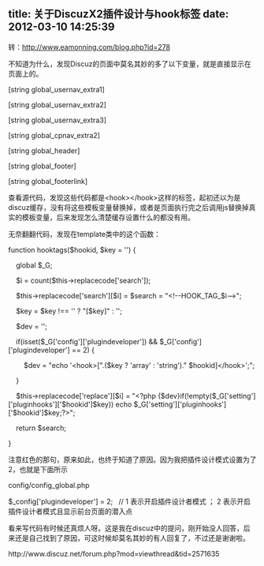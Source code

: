 title: 关于DiscuzX2插件设计与hook标签
date: 2012-03-10 14:25:39
---

<p>
	转：<a href="http://www.eamonning.com/blog.php?id=278">http://www.eamonning.com/blog.php?id=278</a>
</p>
<p>
	不知道为什么，发现Discuz的页面中莫名其妙的多了以下变量，就是直接显示在页面上的。
</p>
<p>
	[string&nbsp;global_usernav_extra1]
</p>
<p>
	[string&nbsp;global_usernav_extra2]
</p>
<p>
	[string&nbsp;global_usernav_extra3]
</p>
<p>
	[string&nbsp;global_cpnav_extra2]
</p>
<p>
	[string&nbsp;global_header]
</p>
<p>
	[string&nbsp;global_footer]
</p>
<p>
	[string&nbsp;global_footerlink]
</p>
<p>
	查看源代码，发现这些代码都是&lt;hook&gt;&lt;/hook&gt;这样的标签，起初还以为是discuz缓存，没有将这些模板变量替换掉，或者是页面执行完之后调用js替换掉真实的模板变量，后来发现怎么清楚缓存设置什么的都没有用。
</p>
<p>
	无奈翻翻代码，发现在template类中的这个函数：
</p>
<p>
	function&nbsp;hooktags($hookid,&nbsp;$key&nbsp;=&nbsp;'')&nbsp;{
</p>
<p>
	&nbsp;&nbsp;&nbsp;&nbsp;global&nbsp;$_G;
</p>
<p>
	&nbsp;&nbsp;&nbsp;&nbsp;$i&nbsp;=&nbsp;count($this-&gt;replacecode['search']);
</p>
<p>
	&nbsp;&nbsp;&nbsp;&nbsp;$this-&gt;replacecode['search'][$i]&nbsp;=&nbsp;$search&nbsp;=&nbsp;"&lt;!--HOOK_TAG_$i--&gt;";
</p>
<p>
	&nbsp;&nbsp;&nbsp;&nbsp;$key&nbsp;=&nbsp;$key&nbsp;!==&nbsp;''&nbsp;?&nbsp;"[$key]"&nbsp;:&nbsp;'';
</p>
<p>
	&nbsp;&nbsp;&nbsp;&nbsp;$dev&nbsp;=&nbsp;'';
</p>
<p>
	&nbsp;&nbsp;&nbsp;&nbsp;if(isset($_G['config']['plugindeveloper'])&nbsp;&amp;&amp;&nbsp;$_G['config']['plugindeveloper']&nbsp;==&nbsp;2)&nbsp;{
</p>
<p>
	&nbsp;&nbsp;&nbsp;&nbsp;&nbsp;&nbsp;&nbsp;&nbsp;$dev&nbsp;=&nbsp;"echo&nbsp;'&lt;hook&gt;[".($key&nbsp;?&nbsp;'array'&nbsp;:&nbsp;'string')."&nbsp;$hookid]&lt;/hook&gt;';";
</p>
<p>
	&nbsp;&nbsp;&nbsp;&nbsp;}
</p>
<p>
	&nbsp;&nbsp;&nbsp;&nbsp;$this-&gt;replacecode['replace'][$i]&nbsp;=&nbsp;"&lt;?php&nbsp;{$dev}if(!empty($_G['setting']['pluginhooks']['$hookid']$key))&nbsp;echo&nbsp;$_G['setting']['pluginhooks']['$hookid']$key;?&gt;";
</p>
<p>
	&nbsp;&nbsp;&nbsp;&nbsp;return&nbsp;$search;
</p>
<p>
	}
</p>
<p>
	注意红色的那句，原来如此，也终于知道了原因。因为我把插件设计模式设置为了2，也就是下面所示
</p>
<p>
	config/config_global.php
</p>
<p>
	$_config['plugindeveloper']&nbsp;=&nbsp;2;&nbsp;&nbsp;&nbsp;//&nbsp;1&nbsp;表示开启插件设计者模式&nbsp;；&nbsp;2&nbsp;表示开启插件设计者模式且显示前台页面的潜入点
</p>
<p>
	看来写代码有时候还真烦人呀。这是我在discuz中的提问，刚开始没人回答，后来还是自己找到了原因，可这时候却莫名其妙的有人回复了，不过还是谢谢啦。
</p>
<p>
	http://www.discuz.net/forum.php?mod=viewthread&amp;tid=2571635
</p>